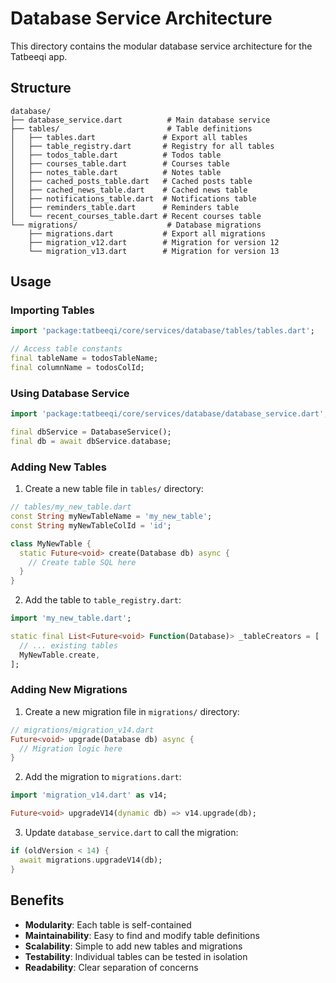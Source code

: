 # Database Service Architecture

This directory contains the modular database service architecture for the Tatbeeqi app.

## Structure

```
database/
├── database_service.dart          # Main database service
├── tables/                        # Table definitions
│   ├── tables.dart               # Export all tables
│   ├── table_registry.dart       # Registry for all tables
│   ├── todos_table.dart          # Todos table
│   ├── courses_table.dart        # Courses table
│   ├── notes_table.dart          # Notes table
│   ├── cached_posts_table.dart   # Cached posts table
│   ├── cached_news_table.dart    # Cached news table
│   ├── notifications_table.dart  # Notifications table
│   ├── reminders_table.dart      # Reminders table
│   └── recent_courses_table.dart # Recent courses table
└── migrations/                    # Database migrations
    ├── migrations.dart           # Export all migrations
    ├── migration_v12.dart        # Migration for version 12
    └── migration_v13.dart        # Migration for version 13
```

## Usage

### Importing Tables
```dart
import 'package:tatbeeqi/core/services/database/tables/tables.dart';

// Access table constants
final tableName = todosTableName;
final columnName = todosColId;
```

### Using Database Service
```dart
import 'package:tatbeeqi/core/services/database/database_service.dart';

final dbService = DatabaseService();
final db = await dbService.database;
```

### Adding New Tables

1. Create a new table file in `tables/` directory:
```dart
// tables/my_new_table.dart
const String myNewTableName = 'my_new_table';
const String myNewTableColId = 'id';

class MyNewTable {
  static Future<void> create(Database db) async {
    // Create table SQL here
  }
}
```

2. Add the table to `table_registry.dart`:
```dart
import 'my_new_table.dart';

static final List<Future<void> Function(Database)> _tableCreators = [
  // ... existing tables
  MyNewTable.create,
];
```

### Adding New Migrations

1. Create a new migration file in `migrations/` directory:
```dart
// migrations/migration_v14.dart
Future<void> upgrade(Database db) async {
  // Migration logic here
}
```

2. Add the migration to `migrations.dart`:
```dart
import 'migration_v14.dart' as v14;

Future<void> upgradeV14(dynamic db) => v14.upgrade(db);
```

3. Update `database_service.dart` to call the migration:
```dart
if (oldVersion < 14) {
  await migrations.upgradeV14(db);
}
```

## Benefits

- **Modularity**: Each table is self-contained
- **Maintainability**: Easy to find and modify table definitions
- **Scalability**: Simple to add new tables and migrations
- **Testability**: Individual tables can be tested in isolation
- **Readability**: Clear separation of concerns
